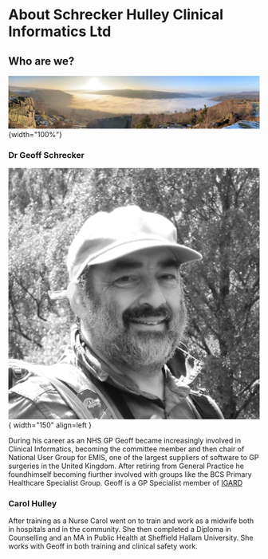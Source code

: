 # **About Schrecker Hulley Clinical Informatics Ltd**

## Who are we?

![Image title](/images/Banner.jpg){width="100%"}


### Dr Geoff Schrecker
 ![Image title](/images/Geoff.jpg){ width="150" align=left }


During his career as an NHS GP Geoff became increasingly involved in Clinical Informatics, becoming the committee member and then chair of National User Group for EMIS, one of the largest suppliers of software to GP surgeries in the United Kingdom. After retiring from General Practice he foundhimself becoming fiurther involved with groups like the BCS Primary Healthcare Specialist Group.
Geoff is a GP Specialist member of [IGARD](https://digital.nhs.uk/about-nhs-digital/corporate-information-and-documents/independent-group-advising-on-the-release-of-data)

### Carol Hulley

After training as a Nurse Carol went on to train and work as a midwife both in hospitals and in the community. She then completed a Diploma in Counselling and an MA in Public Health at Sheffield Hallam University. She works with Geoff in both training and clinical safety work.
